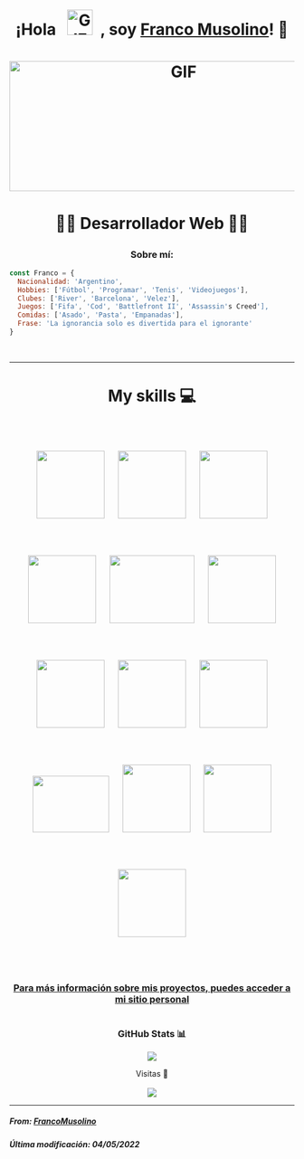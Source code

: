 <h1><p align="center">¡Hola &nbsp; <img src="https://upload.wikimedia.org/wikipedia/commons/a/a9/Rotating_earth_%28large%29_transparent.gif" alt="GIF" width=45px height=45px>  &nbsp;, soy <a href="https://github.com/FrancoMusolino"> Franco Musolino</a>! 👋</p></h1>

# <p align="center"><img src="https://i.pinimg.com/originals/52/e2/db/52e2dbef7685a6e14544240a4172db15.gif" alt="GIF" width=600px height=230px></p>

# <p align="center">👨‍💻 Desarrollador Web 👨‍💻</p> 


<h3 align="center">Sobre mí:</h3>

``` javascript
const Franco = {
  Nacionalidad: 'Argentino',
  Hobbies: ['Fútbol', 'Programar', 'Tenis', 'Videojuegos'],
  Clubes: ['River', 'Barcelona', 'Velez'],
  Juegos: ['Fifa', 'Cod', 'Battlefront II', 'Assassin's Creed'],
  Comidas: ['Asado', 'Pasta', 'Empanadas'],
  Frase: 'La ignorancia solo es divertida para el ignorante'
}

```
</br>

<hr>

# <p align="center">My skills 💻 </p>

</br>

<p align="center">

<img src="https://cdn-icons-png.flaticon.com/512/174/174854.png" HSPACE="10" VSPACE="10"  width=120px height=120px>
<img src="https://cdn.iconscout.com/icon/free/png-256/css-131-722685.png" HSPACE="10" VSPACE="10"  width=120px height=120px>
<img src="https://images.vexels.com/media/users/3/166403/isolated/preview/a5a33bf3004830a2bd581e9fa65de660-icono-del-lenguaje-de-programaci-oacute-n-javascript-by-vexels.png" width=120px height=120px HSPACE="10" VSPACE="10">

</p>

</br>

<p align="center">

<img src="https://cdn.iconscout.com/icon/free/png-256/bootstrap-7-1175254.png" HSPACE="10" VSPACE="10" width=120px height=120px>
<img src="https://seeklogo.com/images/T/tailwind-css-logo-5AD4175897-seeklogo.com.png" HSPACE="10" VSPACE="10" width=150px height=120px>
<img src="https://upload.wikimedia.org/wikipedia/commons/thumb/9/96/Sass_Logo_Color.svg/245px-Sass_Logo_Color.svg.png" HSPACE="10" VSPACE="10" width=120px height=120px>


</p>

</br>

<p width="80%" align="center">
  
<img src="https://midu.dev/images/tags/github.png" HSPACE="10" VSPACE="10" width=120px height=120px>  
<img src="https://4.bp.blogspot.com/-_YSVTe2ekBU/XKMntJDH0ZI/AAAAAAAAXNk/3d48i_XShWwvoMNj0YJWp2J4_Woh9dzGgCLcBGAs/s1600/reactjs%2Btutorial.png" HSPACE="10" VSPACE="10" width=120px height=120px>
<img src="https://miro.medium.com/max/652/1*N0XV3gco7Ed4brMoxwdjVg.png" HSPACE="10" VSPACE="10" width=120px height=120px>  
  
</p>

</br>

<p align="center">  

<img src="https://seeklogo.com/images/R/react-router-logo-AB5BFB638F-seeklogo.com.png" HSPACE="10" VSPACE="10" width=135px height=100px>
<img src="https://img.icons8.com/color/452/redux.png" HSPACE="10" VSPACE="10" width=120px height=120px>
<img src="https://res.cloudinary.com/francomuso/image/upload/v1651677414/Read.me/emblem-light-628080660fddb35787ff6c77e97ca43e_uoh8b0.svg" HSPACE="10" VSPACE="10" width=120px height=120px>
</p>

</br>

<p align="center">
  
 <img src="https://cdn.icon-icons.com/icons2/2148/PNG/512/nextjs_icon_132160.png" HSPACE="10" VSPACE="10" width=120px height=120px> 
</p>

</br>

# <h3 align="center"><a href="https://portfolio-woad-alpha.vercel.app/" target="_BLANK">Para más información sobre mis proyectos, puedes acceder a mi sitio personal</a></h3>

# <h3 align="center">GitHub Stats 📊</h3>

<p align="center"><img src="https://github-readme-stats.vercel.app/api?username=FrancoMusolino&show_icons=true&theme=synthwave"></p>

<p align="center">Visitas 👀 </br></br>
<img src="https://profile-counter.glitch.me/%7BFrancoMusolino%7D/count.svg">
</p>

<hr>

<h5 align="left">From: <a href="https://github.com/FrancoMusolino">FrancoMusolino</a></h5>
<h5 align="left">Última modificación: 04/05/2022</h5>




<!--
**FrancoMusolino/FrancoMusolino** is a ✨ _special_ ✨ repository because its `README.md` (this file) appears on your GitHub profile.

Here are some ideas to get you started:

- 🔭 I’m currently working on ...
- 🌱 I’m currently learning ...
- 👯 I’m looking to collaborate on ...
- 🤔 I’m looking for help with ...
- 💬 Ask me about ...
- 📫 How to reach me: ...
- 😄 Pronouns: ...
- ⚡ Fun fact: ...
-->



